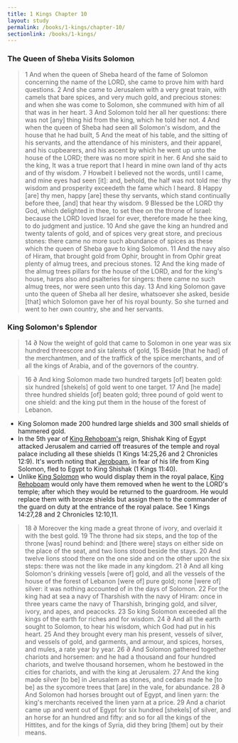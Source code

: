 ```yaml
---
title: 1 Kings Chapter 10
layout: study
permalink: /books/1-kings/chapter-10/
sectionlink: /books/1-kings/
---
```


### The Queen of Sheba Visits Solomon

> 1 And when the queen of Sheba heard of the fame of Solomon concerning the name of the LORD, she came to prove him with hard questions.
> 2 And she came to Jerusalem with a very great train, with camels that bare spices, and very much gold, and precious stones: and when she was come to Solomon, she communed with him of all that was in her heart.
> 3 And Solomon told her all her questions: there was not [any] thing hid from the king, which he told her not.
> 4 And when the queen of Sheba had seen all Solomon's wisdom, and the house that he had built,
> 5 And the meat of his table, and the sitting of his servants, and the attendance of his ministers, and their apparel, and his cupbearers, and his ascent by which he went up unto the house of the LORD; there was no more spirit in her.
> 6 And she said to the king, It was a true report that I heard in mine own land of thy acts and of thy wisdom.
> 7 Howbeit I believed not the words, until I came, and mine eyes had seen [it]: and, behold, the half was not told me: thy wisdom and prosperity exceedeth the fame which I heard.
> 8 Happy [are] thy men, happy [are] these thy servants, which stand continually before thee, [and] that hear thy wisdom.
> 9 Blessed be the LORD thy God, which delighted in thee, to set thee on the throne of Israel: because the LORD loved Israel for ever, therefore made he thee king, to do judgment and justice.
> 10 And she gave the king an hundred and twenty talents of gold, and of spices very great store, and precious stones: there came no more such abundance of spices as these which the queen of Sheba gave to king Solomon.
> 11 And the navy also of Hiram, that brought gold from Ophir, brought in from Ophir great plenty of almug trees, and precious stones.
> 12 And the king made of the almug trees pillars for the house of the LORD, and for the king's house, harps also and psalteries for singers: there came no such almug trees, nor were seen unto this day.
> 13 And king Solomon gave unto the queen of Sheba all her desire, whatsoever she asked, beside [that] which Solomon gave her of his royal bounty. So she turned and went to her own country, she and her servants.

### King Solomon's Splendor

> 14 ∂ Now the weight of gold that came to Solomon in one year was six hundred threescore and six talents of gold,
> 15 Beside [that he had] of the merchantmen, and of the traffick of the spice merchants, and of all the kings of Arabia, and of the governors of the country.

> 16 ∂ And king Solomon made two hundred targets [of] beaten gold: six hundred [shekels] of gold went to one target.
> 17 And [he made] three hundred shields [of] beaten gold; three pound of gold went to one shield: and the king put them in the house of the forest of Lebanon.

* King Solomon made 200 hundred large shields and 300 small shields of hammered gold.
* In the 5th year of [King Rehoboam's][king-rehoboam-son-of-king-solomon] reign, Shishak King of Egypt attacked Jerusalem and carried off treasures of the temple and royal palace including all these shields (1 Kings 14:25,26 and 2 Chronicles 12:9). It's worth noting that [Jeroboam][king-jeroboam-son-of-nebat], in fear of his life from King Solomon, fled to Egypt to King Shishak (1 Kings 11:40).
* Unlike [King Solomon][king-solomon-son-of-king-david] who would display them in the royal palace, [King Rehoboam][king-rehoboam-son-of-king-solomon] would only have them removed when he went to the LORD's temple; after which they would be returned to the guardroom. He would replace them with bronze shields but assign them to the commander of the guard on duty at the entrance of the royal palace. See 1 Kings 14:27,28 and 2 Chronicles 12:10,11.

> 18 ∂ Moreover the king made a great throne of ivory, and overlaid it with the best gold.
> 19 The throne had six steps, and the top of the throne [was] round behind: and [there were] stays on either side on the place of the seat, and two lions stood beside the stays.
> 20 And twelve lions stood there on the one side and on the other upon the six steps: there was not the like made in any kingdom.
> 21 ∂ And all king Solomon's drinking vessels [were of] gold, and all the vessels of the house of the forest of Lebanon [were of] pure gold; none [were of] silver: it was nothing accounted of in the days of Solomon.
> 22 For the king had at sea a navy of Tharshish with the navy of Hiram: once in three years came the navy of Tharshish, bringing gold, and silver, ivory, and apes, and peacocks.
> 23 So king Solomon exceeded all the kings of the earth for riches and for wisdom.
> 24 ∂ And all the earth sought to Solomon, to hear his wisdom, which God had put in his heart.
> 25 And they brought every man his present, vessels of silver, and vessels of gold, and garments, and armour, and spices, horses, and mules, a rate year by year.
> 26 ∂ And Solomon gathered together chariots and horsemen: and he had a thousand and four hundred chariots, and twelve thousand horsemen, whom he bestowed in the cities for chariots, and with the king at Jerusalem.
> 27 And the king made silver [to be] in Jerusalem as stones, and cedars made he [to be] as the sycomore trees that [are] in the vale, for abundance.
> 28 ∂ And Solomon had horses brought out of Egypt, and linen yarn: the king's merchants received the linen yarn at a price.
> 29 And a chariot came up and went out of Egypt for six hundred [shekels] of silver, and an horse for an hundred and fifty: and so for all the kings of the Hittites, and for the kings of Syria, did they bring [them] out by their means.

[king-jeroboam-son-of-nebat]: /people/king-jeroboam-son-of-nebat/
[king-rehoboam-son-of-king-solomon]: /people/king-rehoboam-son-of-king-solomon/
[king-solomon-son-of-king-david]: /people/king-solomon-son-of-king-david/
